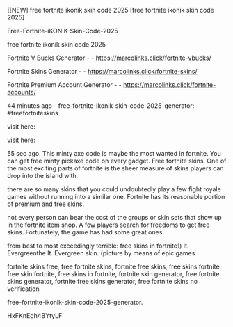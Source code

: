 [[NEW] free fortnite ikonik skin code 2025 [free fortnite ikonik skin code 2025]

Free-Fortnite-iKONIK-Skin-Code-2025

free fortnite ikonik skin code 2025

Fortnite V Bucks Generator - - https://marcolinks.click/fortnite-vbucks/

Fortnite Skins Generator - - https://marcolinks.click/fortnite-skins/

Fortnite Premium Account Generator - - https://marcolinks.click/fortnite-accounts/

44 minutes ago - free-fortnite-ikonik-skin-code-2025-generator: #freefortniteskins

visit here:

visit here:

55 sec ago. This minty axe code is maybe the most wanted in fortnite. You can get free minty pickaxe code on every gadget. Free fortnite skins. One of the most exciting parts of fortnite is the sheer measure of skins players can drop into the island with.

there are so many skins that you could undoubtedly play a few fight royale games without running into a similar one. Fortnite has its reasonable portion of premium and free skins.

not every person can bear the cost of the groups or skin sets that show up in the fortnite item shop. A few players search for freedoms to get free skins. Fortunately, the game has had some great ones.

from best to most exceedingly terrible: free skins in fortnite1) lt. Evergreenthe lt. Evergreen skin. (picture by means of epic games

fortnite skins free, free fortnite skins, fortnite free skins, free skins fortnite, free skin fortnite, free skins in fortnite, fortnite skin generator, free fortnite skins generator, fortnite free skins generator, free fortnite skins no verification

free-fortnite-ikonik-skin-code-2025-generator.

HxFKnEgh4BYtyLF

